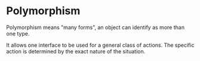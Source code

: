 # Polymorphism

Polymorphism means "many forms", an object can identify as more than one type.

It allows one interface to be used for a general class of actions. The specific action is determined by the exact nature of the situation.